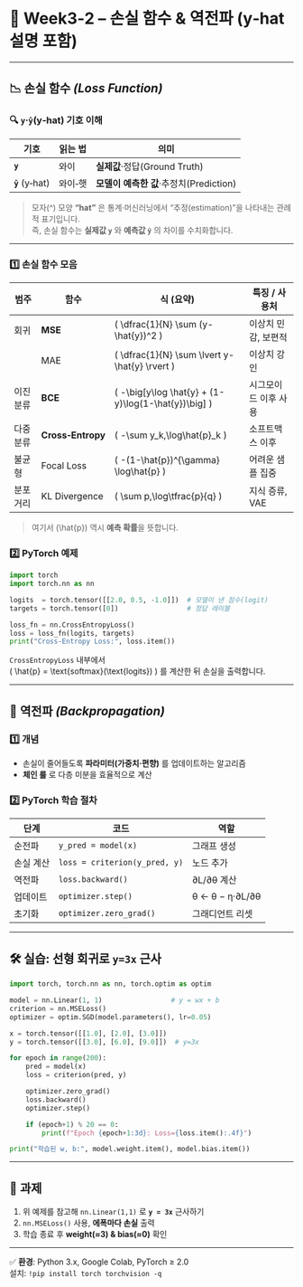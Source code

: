 
# 📘 Week3‑2 – 손실 함수 & 역전파 (y‑hat 설명 포함)
---

## 📉 손실 함수 *(Loss Function)*

### 🔍 `y`·`ŷ`(y‑hat) 기호 이해
| 기호 | 읽는 법 | 의미 |
|------|--------|------|
| **`y`** | 와이 | **실제값**·정답(Ground Truth) |
| **`ŷ`** (y‑hat) | 와이‑햇 | **모델이 예측한 값**·추정치(Prediction) |

> 모자(^) 모양 **“hat”** 은 통계·머신러닝에서 “추정(estimation)”을 나타내는 관례적 표기입니다.  
> 즉, 손실 함수는 **실제값 `y`** 와 **예측값 `ŷ`** 의 차이를 수치화합니다.

---

### 1️⃣ 손실 함수 모음

| 범주 | 함수 | 식&nbsp;(요약) | 특징 / 사용처 |
|------|------|---------------|---------------|
| 회귀 | **MSE** | \( \dfrac{1}{N} \sum (y-\hat{y})^2 \) | 이상치 민감, 보편적 |
|      | MAE | \( \dfrac{1}{N} \sum \lvert y-\hat{y} \rvert \) | 이상치 강인 |
| 이진 분류 | **BCE** | \( -\big[y\log \hat{y} + (1-y)\log(1-\hat{y})\big] \) | 시그모이드 이후 사용 |
| 다중 분류 | **Cross‑Entropy** | \( -\sum y_k\,\log\hat{p}_k \) | 소프트맥스 이후 |
| 불균형 | Focal Loss | \( -(1-\hat{p})^{\gamma} \log\hat{p} \) | 어려운 샘플 집중 |
| 분포 거리 | KL Divergence | \( \sum p\,\log\tfrac{p}{q} \) | 지식 증류, VAE |

> 여기서 \(\hat{p}\) 역시 **예측 확률**을 뜻합니다.



### 2️⃣ PyTorch 예제
```python
import torch
import torch.nn as nn

logits  = torch.tensor([[2.0, 0.5, -1.0]])  # 모델이 낸 점수(logit)
targets = torch.tensor([0])                 # 정답 레이블

loss_fn = nn.CrossEntropyLoss()
loss = loss_fn(logits, targets)
print("Cross‑Entropy Loss:", loss.item())
```
`CrossEntropyLoss` 내부에서  
\( \hat{p} = \text{softmax}(\text{logits}) \) 를 계산한 뒤 손실을 출력합니다.

---

## 🔁 역전파 *(Backpropagation)*

### 1️⃣ 개념
- 손실이 줄어들도록 **파라미터(가중치·편향)** 를 업데이트하는 알고리즘  
- **체인 룰** 로 다층 미분을 효율적으로 계산

### 2️⃣ PyTorch 학습 절차

| 단계 | 코드 | 역할 |
|------|------|------|
| 순전파 | `y_pred = model(x)` | 그래프 생성 |
| 손실 계산 | `loss = criterion(y_pred, y)` | 노드 추가 |
| 역전파 | `loss.backward()` | ∂L/∂θ 계산 |
| 업데이트 | `optimizer.step()` | θ ← θ − η·∂L/∂θ |
| 초기화 | `optimizer.zero_grad()` | 그래디언트 리셋 |

---

## 🛠️ 실습: 선형 회귀로 `y=3x` 근사
```python
import torch, torch.nn as nn, torch.optim as optim

model = nn.Linear(1, 1)                 # y = wx + b
criterion = nn.MSELoss()
optimizer = optim.SGD(model.parameters(), lr=0.05)

x = torch.tensor([[1.0], [2.0], [3.0]])
y = torch.tensor([[3.0], [6.0], [9.0]])  # y=3x

for epoch in range(200):
    pred = model(x)
    loss = criterion(pred, y)

    optimizer.zero_grad()
    loss.backward()
    optimizer.step()

    if (epoch+1) % 20 == 0:
        print(f"Epoch {epoch+1:3d}: Loss={loss.item():.4f}")

print("학습된 w, b:", model.weight.item(), model.bias.item())
```

---

## 🎯 과제

1. 위 예제를 참고해 `nn.Linear(1,1)` 로 **`y = 3x`** 근사하기  
2. `nn.MSELoss()` 사용, **에폭마다 손실** 출력  
3. 학습 종료 후 **weight(≈3) & bias(≈0)** 확인

---

✅ **환경**: Python 3.x, Google Colab, PyTorch ≥ 2.0  
설치: `!pip install torch torchvision -q`
